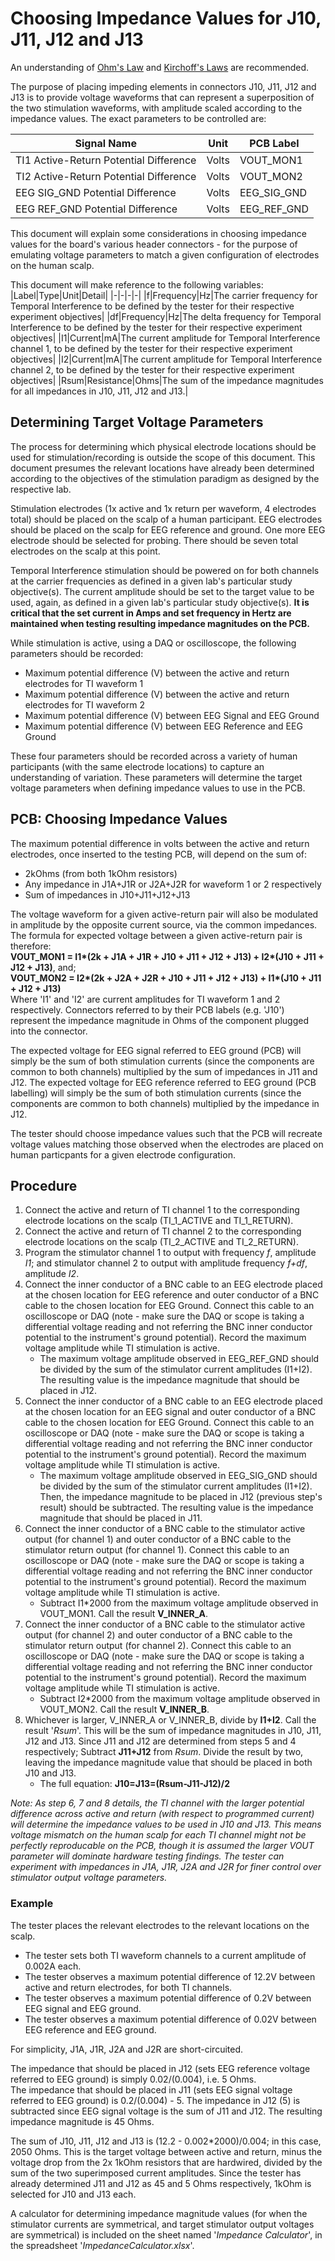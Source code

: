 # Choosing Impedance Values for J10, J11, J12 and J13

An understanding of [Ohm's Law](https://en.wikipedia.org/wiki/Ohm%27s_law) and [Kirchoff's Laws](https://en.wikipedia.org/wiki/Kirchhoff%27s_circuit_laws) are recommended.

The purpose of placing impeding elements in connectors J10, J11, J12 and J13 is to provide voltage waveforms that can represent a superposition of the two stimulation waveforms, with amplitude scaled according to the impedance values. The exact parameters to be controlled are:

|Signal Name|Unit|PCB Label|
|-|-|-|
|TI1 Active-Return Potential Difference|Volts|VOUT_MON1|
|TI2 Active-Return Potential Difference|Volts|VOUT_MON2|
|EEG SIG_GND Potential Difference |Volts|EEG_SIG_GND|
|EEG REF_GND Potential Difference |Volts|EEG_REF_GND|

This document will explain some considerations in choosing impedance values for the board's various header connectors - for the purpose of emulating voltage parameters to match a given configuration of electrodes on the human scalp.

This document will make reference to the following variables:
|Label|Type|Unit|Detail|
|-|-|-|-|
|f|Frequency|Hz|The carrier frequency for Temporal Interference to be defined by the tester for their respective experiment objectives|
|df|Frequency|Hz|The delta frequency for Temporal Interference to be defined by the tester for their respective experiment objectives|
|I1|Current|mA|The current amplitude for Temporal Interference channel 1, to be defined by the tester for their respective experiment objectives|
|I2|Current|mA|The current amplitude for Temporal Interference channel 2, to be defined by the tester for their respective experiment objectives|
|Rsum|Resistance|Ohms|The sum of the impedance magnitudes for all impedances in J10, J11, J12 and J13.|

## Determining Target Voltage Parameters

The process for determining which physical electrode locations should be used for stimulation/recording is outside the scope of this document. This document presumes the relevant locations have already been determined according to the objectives of the stimulation paradigm as designed by the respective lab.

Stimulation electrodes (1x active and 1x return per waveform, 4 electrodes total) should be placed on the scalp of a human participant. EEG electrodes should be placed on the scalp for EEG reference and ground. One more EEG electrode should be selected for probing. There should be seven total electrodes on the scalp at this point.

Temporal Interference stimulation should be powered on for both channels at the carrier frequencies as defined in a given lab's particular study objective(s). The current amplitude should be set to the target value to be used, again, as defined in a given lab's particular study objective(s). **It is critical that the set current in Amps and set frequency in Hertz are maintained when testing resulting impedance magnitudes on the PCB.**

While stimulation is active, using a DAQ or oscilloscope, the following parameters should be recorded:

* Maximum potential difference (V) between the active and return electrodes for TI waveform 1
* Maximum potential difference (V) between the active and return electrodes for TI waveform 2
* Maximum potential difference (V) between EEG Signal and EEG Ground
* Maximum potential difference (V) between EEG Reference and EEG Ground

These four parameters should be recorded across a variety of human participants (with the same electrode locations) to capture an understanding of variation. These parameters will determine the target voltage parameters when defining impedance values to use in the PCB.

## PCB: Choosing Impedance Values

The maximum potential difference in volts between the active and return electrodes, once inserted to the testing PCB, will depend on the sum of:

* 2kOhms (from both 1kOhm resistors)
* Any impedance in J1A+J1R or J2A+J2R for waveform 1 or 2 respectively
* Sum of impedances in J10+J11+J12+J13

The voltage waveform for a given active-return pair will also be modulated in amplitude by the opposite current source, via the common impedances. The formula for expected voltage between a given active-return pair is therefore:\
**VOUT_MON1 = I1\*(2k + J1A + J1R + J10 + J11 + J12 + J13) + I2\*(J10 + J11 + J12 + J13)**, and;\
**VOUT_MON2 = I2\*(2k + J2A + J2R + J10 + J11 + J12 + J13) + I1\*(J10 + J11 + J12 + J13)** \
Where 'I1' and 'I2' are current amplitudes for TI waveform 1 and 2 respectively. Connectors referred to by their PCB labels (e.g. 'J10') represent the impedance magnitude in Ohms of the component plugged into the connector.

The expected voltage for EEG signal referred to EEG ground (PCB) will simply be the sum of both stimulation currents (since the components are common to both channels) multiplied by the sum of impedances in J11 and J12. The expected voltage for EEG reference referred to EEG ground (PCB labelling) will simply be the sum of both stimulation currents (since the components are common to both channels) multiplied by the impedance in J12.

The tester should choose impedance values such that the PCB will recreate voltage values matching those observed when the electrodes are placed on human particpants for a given electrode configuration.

## Procedure

1. Connect the active and return of TI channel 1 to the corresponding electrode locations on the scalp (TI_1_ACTIVE and TI_1_RETURN).
2. Connect the active and return of TI channel 2 to the corresponding electrode locations on the scalp (TI_2_ACTIVE and TI_2_RETURN).
3. Program the stimulator channel 1 to output with frequency *f*, amplitude *I1*; and stimulator channel 2 to output with amplitude frequency *f+df*, amplitude *I2*.
4. Connect the inner conductor of a BNC cable to an EEG electrode placed at the chosen location for EEG reference and outer conductor of a BNC cable to the chosen location for EEG Ground. Connect this cable to an oscilloscope or DAQ (note - make sure the DAQ or scope is taking a differential voltage reading and not referring the BNC inner conductor potential to the instrument's ground potential). Record the maximum voltage amplitude while TI stimulation is active.
    * The maximum voltage amplitude observed in EEG_REF_GND should be divided by the sum of the stimulator current amplitudes (I1+I2). The resulting value is the impedance magnitude that should be placed in J12.
5. Connect the inner conductor of a BNC cable to an EEG electrode placed at the chosen location for an EEG signal and outer conductor of a BNC cable to the chosen location for EEG Ground. Connect this cable to an oscilloscope or DAQ (note - make sure the DAQ or scope is taking a differential voltage reading and not referring the BNC inner conductor potential to the instrument's ground potential). Record the maximum voltage amplitude while TI stimulation is active.
    * The maximum voltage amplitude observed in EEG_SIG_GND should be divided by the sum of the stimulator current amplitudes (I1+I2). Then, the impedance magnitude to be placed in J12 (previous step's result) should be subtracted. The resulting value is the impedance magnitude that should be placed in J11.
6. Connect the inner conductor of a BNC cable to the stimulator active output (for channel 1) and outer conductor of a BNC cable to the stimulator return output (for channel 1). Connect this cable to an oscilloscope or DAQ (note - make sure the DAQ or scope is taking a differential voltage reading and not referring the BNC inner conductor potential to the instrument's ground potential). Record the maximum voltage amplitude while TI stimulation is active.
    * Subtract I1\*2000 from the maximum voltage amplitude observed in VOUT_MON1. Call the result **V_INNER_A**.
7. Connect the inner conductor of a BNC cable to the stimulator active output (for channel 2) and outer conductor of a BNC cable to the stimulator return output (for channel 2). Connect this cable to an oscilloscope or DAQ (note - make sure the DAQ or scope is taking a differential voltage reading and not referring the BNC inner conductor potential to the instrument's ground potential). Record the maximum voltage amplitude while TI stimulation is active.
    * Subtract I2\*2000 from the maximum voltage amplitude observed in VOUT_MON2. Call the result **V_INNER_B**.
8. Whichever is larger, V_INNER_A or V_INNER_B, divide by **I1+I2**. Call the result '*Rsum*'. This will be the sum of impedance magnitudes in J10, J11, J12 and J13. Since J11 and J12 are determined from steps 5 and 4 respectively; Subtract **J11+J12** from *Rsum*. Divide the result by two, leaving the impedance magnitude value that should be placed in both J10 and J13.
    * The full equation: **J10=J13=(Rsum-J11-J12)/2**

*Note: As step 6, 7 and 8 details, the TI channel with the larger potential difference across active and return (with respect to programmed current) will determine the impedance values to be used in J10 and J13. This means voltage mismatch on the human scalp for each TI channel might not be perfectly reproducable on the PCB, though it is assumed the larger VOUT parameter will dominate hardware testing findings. The tester can experiment with impedances in J1A, J1R, J2A and J2R for finer control over stimulator output voltage parameters.*

### Example

The tester places the relevant electrodes to the relevant locations on the scalp.

* The tester sets both TI waveform channels to a current amplitude of 0.002A each.
* The tester observes a maximum potential difference of 12.2V between active and return electrodes, for both TI channels.
* The tester observes a maximum potential difference of 0.2V between EEG signal and EEG ground.
* The tester observes a maximum potential difference of 0.02V between EEG reference and EEG ground.

For simplicity, J1A, J1R, J2A and J2R are short-circuited.

The impedance that should be placed in J12 (sets EEG reference voltage referred to EEG ground) is simply 0.02/(0.004), i.e. 5 Ohms. \
The impedance that should be placed in J11 (sets EEG signal voltage referred to EEG ground) is 0.2/(0.004) - 5. The impedance in J12 (5) is subtracted since EEG signal voltage is the sum of J11 and J12. The resulting impedance magnitude is 45 Ohms.

The sum of J10, J11, J12 and J13 is (12.2 - 0.002*2000)/0.004; in this case, 2050 Ohms. This is the target voltage between active and return, minus the voltage drop from the 2x 1kOhm resistors that are hardwired, divided by the sum of the two superimposed current amplitudes. Since the tester has already determined J11 and J12 as 45 and 5 Ohms respectively, 1kOhm is selected for J10 and J13 each.

A calculator for determining impedance magnitude values (for when the stimulator currents are symmetrical, and target stimulator output voltages are symmetrical) is included on the sheet named '*Impedance Calculator*', in the spreadsheet '*ImpedanceCalculator.xlsx*'.
